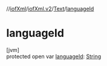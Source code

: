 //[iofXml](../../../index.md)/[iofXml.v2](../index.md)/[Text](index.md)/[languageId](language-id.md)

# languageId

[jvm]\
protected open var [languageId](language-id.md): [String](https://docs.oracle.com/javase/8/docs/api/java/lang/String.html)
